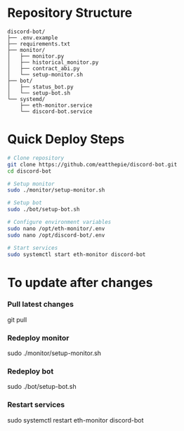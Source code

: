 # Repository Structure

```
discord-bot/
├── .env.example
├── requirements.txt
├── monitor/
│   ├── monitor.py
│   ├── historical_monitor.py
│   ├── contract_abi.py
│   └── setup-monitor.sh
├── bot/
│   ├── status_bot.py
│   └── setup-bot.sh
└── systemd/
    ├── eth-monitor.service
    └── discord-bot.service
```

# Quick Deploy Steps

```bash
# Clone repository
git clone https://github.com/eatthepie/discord-bot.git
cd discord-bot

# Setup monitor
sudo ./monitor/setup-monitor.sh

# Setup bot
sudo ./bot/setup-bot.sh

# Configure environment variables
sudo nano /opt/eth-monitor/.env
sudo nano /opt/discord-bot/.env

# Start services
sudo systemctl start eth-monitor discord-bot
```

# To update after changes

### Pull latest changes

git pull

### Redeploy monitor

sudo ./monitor/setup-monitor.sh

### Redeploy bot

sudo ./bot/setup-bot.sh

### Restart services

sudo systemctl restart eth-monitor discord-bot
